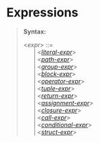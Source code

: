 # Expressions

> **Syntax:**
>
> <*expr*> ::= \
> &nbsp; &nbsp; &nbsp; | <*[literal-expr]*> \
> &nbsp; &nbsp; &nbsp; | <*[path-expr]*> \
> &nbsp; &nbsp; &nbsp; | <*[group-expr]*> \
> &nbsp; &nbsp; &nbsp; | <*[block-expr]*> \
> &nbsp; &nbsp; &nbsp; | <*[operator-expr]*> \
> &nbsp; &nbsp; &nbsp; | <*[tuple-expr]*> \
> &nbsp; &nbsp; &nbsp; | <*[return-expr]*> \
> &nbsp; &nbsp; &nbsp; | <*[assignment-expr]*> \
> &nbsp; &nbsp; &nbsp; | <*[closure-expr]*> \
> &nbsp; &nbsp; &nbsp; | <*[call-expr]*> \
> &nbsp; &nbsp; &nbsp; | <*[conditional-expr]*> \
> &nbsp; &nbsp; &nbsp; | <*[struct-expr]*>

[literal-expr]: expressions/literal-expr.md
[path-expr]: expressions/path-expr.md
[group-expr]: expressions/group-expr.md
[block-expr]: expressions/block-expr.md
[operator-expr]: expressions/operator-expr.md
[tuple-expr]: expressions/tuple-expr.md
[return-expr]: expressions/return-expr.md
[assignment-expr]: expressions/assignment-expr.md
[closure-expr]: expressions/closure-expr.md
[call-expr]: expressions/call-expr.md
[conditional-expr]: expressions/cond-expr.md
[struct-expr]: expressions/struct-expr.md


